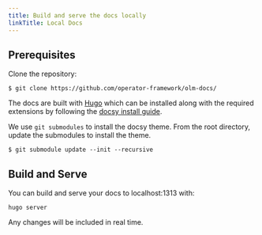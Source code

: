 ```yaml
---
title: Build and serve the docs locally
linkTitle: Local Docs
---
```


## Prerequisites

Clone the repository:

```
$ git clone https://github.com/operator-framework/olm-docs/
```

The docs are built with [Hugo](https://gohugo.io/) which can be installed along with the
required extensions by following the [docsy install
guide](https://www.docsy.dev/docs/getting-started/#prerequisites-and-installation).

We use `git submodules` to install the docsy theme. From the
root directory, update the submodules to install the theme.

```
$ git submodule update --init --recursive
```

## Build and Serve

You can build and serve your docs to localhost:1313 with:

```
hugo server
```

Any changes will be included in real time.
